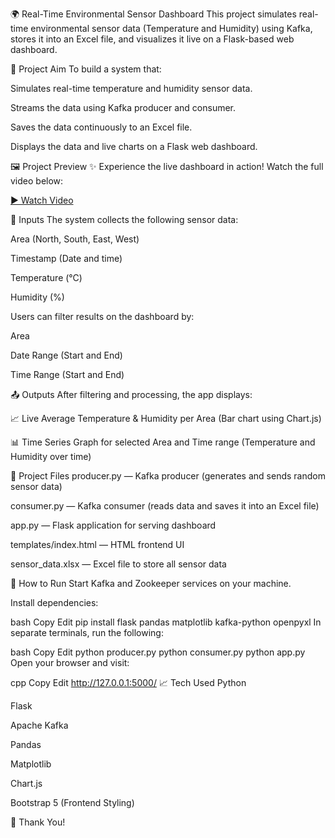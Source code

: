 🌍 Real-Time Environmental Sensor Dashboard
This project simulates real-time environmental sensor data (Temperature and Humidity) using Kafka, stores it into an Excel file, and visualizes it live on a Flask-based web dashboard.

🎯 Project Aim
To build a system that:

Simulates real-time temperature and humidity sensor data.

Streams the data using Kafka producer and consumer.

Saves the data continuously to an Excel file.

Displays the data and live charts on a Flask web dashboard.

🖼️ Project Preview
✨ Experience the live dashboard in action! Watch the full video below:
  
[▶️ Watch Video](https://drive.google.com/file/d/1lbbNe4jnOeaEC-amoisPeo4yI5rydCI2/view?usp=drive_link)

🔢 Inputs
The system collects the following sensor data:

Area (North, South, East, West)

Timestamp (Date and time)

Temperature (°C)

Humidity (%)

Users can filter results on the dashboard by:

Area

Date Range (Start and End)

Time Range (Start and End)

📤 Outputs
After filtering and processing, the app displays:

📈 Live Average Temperature & Humidity per Area (Bar chart using Chart.js)

📊 Time Series Graph for selected Area and Time range (Temperature and Humidity over time)

📂 Project Files
producer.py — Kafka producer (generates and sends random sensor data)

consumer.py — Kafka consumer (reads data and saves it into an Excel file)

app.py — Flask application for serving dashboard

templates/index.html — HTML frontend UI

sensor_data.xlsx — Excel file to store all sensor data

🚀 How to Run
Start Kafka and Zookeeper services on your machine.

Install dependencies:

bash
Copy
Edit
pip install flask pandas matplotlib kafka-python openpyxl
In separate terminals, run the following:

bash
Copy
Edit
python producer.py
python consumer.py
python app.py
Open your browser and visit:

cpp
Copy
Edit
http://127.0.0.1:5000/
📈 Tech Used
Python

Flask

Apache Kafka

Pandas

Matplotlib

Chart.js

Bootstrap 5 (Frontend Styling)

🌟 Thank You!
